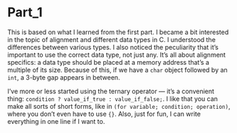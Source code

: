 # Part_1

This is based on what I learned from the first part. 
I became a bit interested in the topic of alignment and different data types in C. I understood the differences between various types. I also noticed the peculiarity that it’s important to use the correct data type, not just any. It’s all about alignment specifics: a data type should be placed at a memory address that’s a multiple of its size. Because of this, if we have a `char` object followed by an `int`, a 3-byte gap appears in between.

I’ve more or less started using the ternary operator — it’s a convenient thing: `condition ? value_if_true : value_if_false;`. I like that you can make all sorts of short forms, like in `(for variable; condition; operation)`, where you don’t even have to use `{}`. Also, just for fun, I can write everything in one line if I want to.
